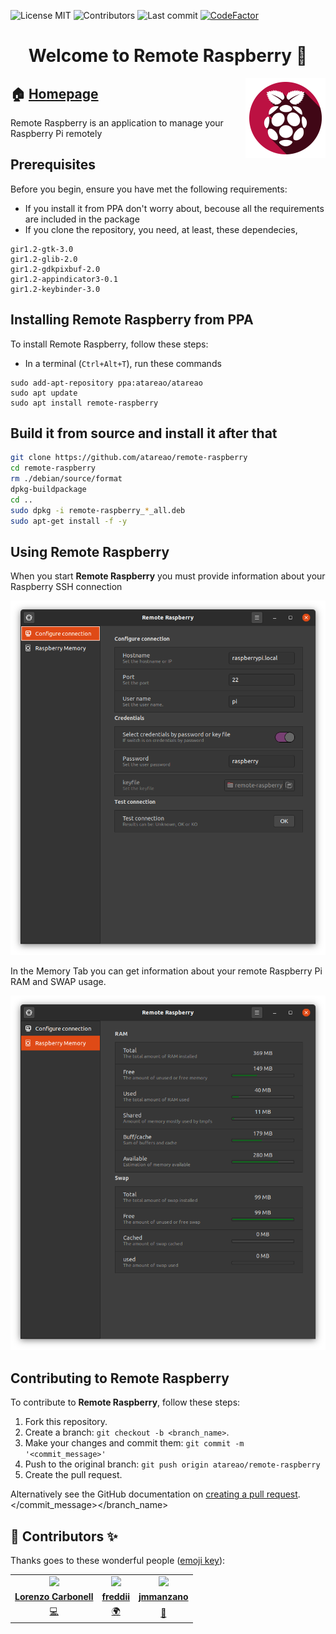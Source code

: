 
<!-- start project-info -->
<!--
project_title: Remote Raspberry
github_project: https://github.com/atareao/remote-raspberry
license: MIT
icon: /datos/Sync/Programacion/Python/remote-raspberry/data/icons/scalable/apps/remote-raspberry.svg
homepage: https://www.atareao.es/aplicacion/remote-raspberry
license-badge: True
contributors-badge: True
lastcommit-badge: True
codefactor-badge: True
--->

<!-- end project-info -->

<!-- start badges -->

![License MIT](https://img.shields.io/badge/license-MIT-green)
![Contributors](https://img.shields.io/github/contributors-anon/atareao/remote-raspberry)
![Last commit](https://img.shields.io/github/last-commit/atareao/remote-raspberry)
[![CodeFactor](https://www.codefactor.io/repository/github/atareao/remote-raspberry/badge/master)](https://www.codefactor.io/repository/github/atareao/remote-raspberry/overview/master)
<!-- end badges -->

<!-- start description -->
<h1 align="center">Welcome to <span id="project_title">Remote Raspberry</span> 👋</h1>
<p>
<a href="https://www.atareao.es/aplicacion/remote-raspberry" id="homepage" rel="nofollow">
<img align="right" height="128" id="icon" src="data/icons/scalable/apps/remote-raspberry.svg" width="128"/>
</a>
</p>
<h2>🏠 <a href="https://www.atareao.es/aplicacion/remote-raspberry" id="homepage">Homepage</a></h2>
<p><span id="project_title">Remote Raspberry</span> is an application to manage your Raspberry Pi remotely</p>

<!-- end description -->

<!-- start prerequisites -->
## Prerequisites

Before you begin, ensure you have met the following requirements:

* If you install it from PPA don't worry about, becouse all the requirements are included in the package
* If you clone the repository, you need, at least, these dependecies,

```
gir1.2-gtk-3.0
gir1.2-glib-2.0
gir1.2-gdkpixbuf-2.0
gir1.2-appindicator3-0.1
gir1.2-keybinder-3.0
```



<!-- end prerequisites -->

<!-- start installing -->
## Installing <span id="project_title">Remote Raspberry</span> from PPA

To install <span id="project_title">Remote Raspberry</span>, follow these steps:

* In a terminal (`Ctrl+Alt+T`), run these commands

```
sudo add-apt-repository ppa:atareao/atareao
sudo apt update
sudo apt install remote-raspberry
```


## Build it from source and install it after that

```sh
git clone https://github.com/atareao/remote-raspberry
cd remote-raspberry
rm ./debian/source/format
dpkg-buildpackage
cd ..
sudo dpkg -i remote-raspberry_*_all.deb
sudo apt-get install -f -y
```

<!-- end installing -->

<!-- start using -->
## Using <span id="project_title">Remote Raspberry</span>

When you start **<span id="project_title">Remote Raspberry</span>** you must provide information about your Raspberry SSH connection

![Main window](./screenshots/screenshot_01.png)

In the Memory Tab you can get information about your remote Raspberry Pi RAM and SWAP usage.

![Memory information](./screenshots/screenshot_02.png)



<!-- end using -->

<!-- start contributing -->
## Contributing to <span id="project_title">Remote Raspberry</span>

To contribute to **<span id="project_title">Remote Raspberry</span>**, follow these steps:

1. Fork this repository.
2. Create a branch: `git checkout -b <branch_name>`.
3. Make your changes and commit them: `git commit -m '<commit_message>'`
4. Push to the original branch: `git push origin atareao/remote-raspberry`
5. Create the pull request.

Alternatively see the GitHub documentation on [creating a pull request](https://help.github.com/en/github/collaborating-with-issues-and-pull-requests/creating-a-pull-request).
</commit_message></branch_name>


<!-- end contributing -->

<!-- start contributors -->
## 👤 Contributors ✨

Thanks goes to these wonderful people ([emoji key](https://allcontributors.org/docs/en/emoji-key)):



<!-- end contributors -->

<!-- start table-contributors -->

<table id="contributors">
	<tr id="info_avatar">
		<td id="atareao" align="center">
			<a href="https://github.com/atareao">
				<img src="https://avatars3.githubusercontent.com/u/298055?v=4" width="100px"/>
			</a>
		</td>
		<td id="freddii" align="center">
			<a href="https://github.com/freddii">
				<img src="https://avatars.githubusercontent.com/u/7213207?v=4" width="100px"/>
			</a>
		</td>
		<td id="jmmanzano" align="center">
			<a href="https://github.com/jmmanzano">
				<img src="https://avatars.githubusercontent.com/u/20474411?v=4" width="100px"/>
			</a>
		</td>
	</tr>
	<tr id="info_name">
		<td id="atareao" align="center">
			<a href="https://github.com/atareao">
				<strong>Lorenzo Carbonell</strong>
			</a>
		</td>
		<td id="freddii" align="center">
			<a href="https://github.com/freddii">
				<strong>freddii</strong>
			</a>
		</td>
		<td id="jmmanzano" align="center">
			<a href="https://github.com/jmmanzano">
				<strong>jmmanzano</strong>
			</a>
		</td>
	</tr>
	<tr id="info_commit">
		<td id="atareao" align="center">
			<a href="/commits?author=atareao">
				<span id="role">💻</span>
			</a>
		</td>
		<td id="freddii" align="center">
			<a href="/commits?author=freddii">
				<span id="role">🌍</span>
			</a>
		</td>
		<td id="jmmanzano" align="center">
			<a href="/commits?author=jmmanzano">
				<span id="role">🐛</span>
			</a>
		</td>
	</tr>
</table>
<!-- end table-contributors -->

